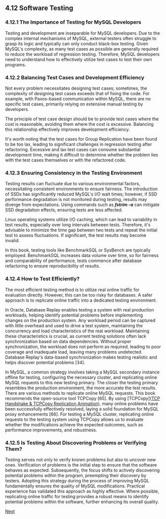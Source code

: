 ## 4.12 Software Testing

### 4.12.1 The Importance of Testing for MySQL Developers

Testing and development are inseparable for MySQL developers. Due to the complex internal mechanisms of MySQL, external testers often struggle to grasp its logic and typically can only conduct black-box testing. Given MySQL's complexity, as many test cases as possible are generally required to reduce the workload of regression testing. Therefore, MySQL developers need to understand how to effectively utilize test cases to test their own programs.

### 4.12.2 Balancing Test Cases and Development Efficiency

Not every problem necessitates designing test cases; sometimes, the complexity of designing test cases exceeds that of fixing the code. For example, with Paxos-based communication within MySQL, there are no specific test cases, primarily relying on extensive manual testing by developers.

The principle of test case design should be to provide test cases where the cost is reasonable, avoiding them where the cost is excessive. Balancing this relationship effectively improves development efficiency.

It's worth noting that the test cases for Group Replication have been found to be too lax, leading to significant challenges in regression testing after refactoring. Excessive and lax test cases can consume substantial development time, making it difficult to determine whether the problem lies with the test cases themselves or with the refactored code.

### 4.12.3 Ensuring Consistency in the Testing Environment

Testing results can fluctuate due to various environmental factors, necessitating consistent environments to ensure fairness. The introduction of SSDs has significantly reduced MySQL's I/O wait times; however, if SSD performance degradation is not monitored during testing, results may diverge from expectations. Using commands such as ***fstrim -a*** can mitigate SSD degradation effects, ensuring tests are less affected.

Linux operating systems utilize I/O caching, which can lead to variability in test results, especially over long intervals between tests. Therefore, it's advisable to minimize the time gap between two tests and repeat the initial test to assess fluctuations. If significant, the test results may become invalid.

In this book, testing tools like BenchmarkSQL or SysBench are typically employed. BenchmarkSQL increases data volume over time, so for fairness and comparability of performance, tests commence after database refactoring to ensure reproducibility of results.

### 4.12.4 How to Test Efficiently?

The most efficient testing method is to utilize real online traffic for evaluation directly. However, this can be too risky for databases. A safer approach is to replicate online traffic into a dedicated testing environment.

In Oracle, Database Replay enables testing a system with real production workloads, helping identify potential problems before implementing changes on the production system. Any workload period can be captured with little overhead and used to drive a test system, maintaining the concurrency and load characteristics of the real workload. Maintaining these characteristics is crucial, as current testing solutions often lack synchronization based on data dependencies. Without proper synchronization, the workload does not perform as required, leading to poor coverage and inadequate load, leaving many problems undetected. Database Replay's data-based synchronization makes testing realistic and helps discover potential problems [34].

In MySQL, a common strategy involves taking a MySQL secondary instance offline for testing, configuring the necessary cluster, and replicating online MySQL requests to this new testing primary. The closer the testing primary resembles the production environment, the more accurate the test results. There are various methods to replicate online MySQL requests. This book recommends the open-source tool TCPCopy [65]. By using [TCPCopy]([TCP Handshake & TCPCopy Replication Animation](https://enhancedformysql.github.io/animation/how_tcpcopy_works.html)), many online problems have been successfully effectively resolved, laying a solid foundation for MySQL proxy enhancements [66]. For testing a MySQL cluster, replicating online requests to the testing system using TCPCopy allows us to evaluate whether the modifications achieve the expected outcomes, such as performance improvements, and robustness.

### 4.12.5 Is Testing About Discovering Problems or Verifying Them?

Testing serves not only to verify known problems but also to uncover new ones. Verification of problems is the initial step to ensure that the software behaves as expected. Subsequently, the focus shifts to actively discovering potential problems within the program, preempting their discovery by testers. Adopting this strategy during the process of improving MySQL fundamentally ensures the quality of MySQL modifications. Practical experience has validated this approach as highly effective. Where possible, replicating online traffic for testing provides a robust means to identify potential problems within the software, further enhancing its overall quality.

[Next](Chapter5.md)
